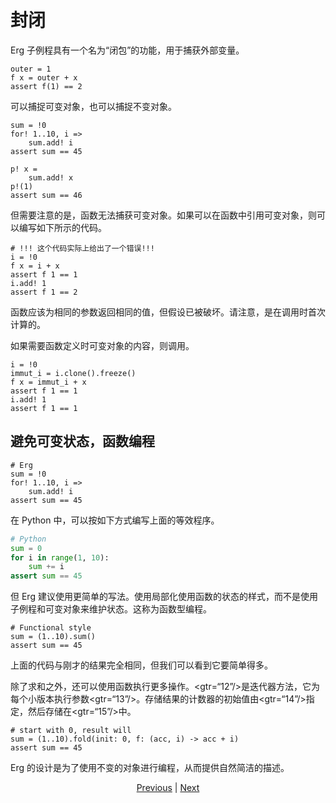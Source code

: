 # 封闭

Erg 子例程具有一个名为“闭包”的功能，用于捕获外部变量。


```erg
outer = 1
f x = outer + x
assert f(1) == 2
```

可以捕捉可变对象，也可以捕捉不变对象。


```erg
sum = !0
for! 1..10, i =>
    sum.add! i
assert sum == 45

p! x =
    sum.add! x
p!(1)
assert sum == 46
```

但需要注意的是，函数无法捕获可变对象。如果可以在函数中引用可变对象，则可以编写如下所示的代码。


```erg
# !!! 这个代码实际上给出了一个错误!!!
i = !0
f x = i + x
assert f 1 == 1
i.add! 1
assert f 1 == 2
```

函数应该为相同的参数返回相同的值，但假设已被破坏。请注意，是在调用时首次计算的。

如果需要函数定义时可变对象的内容，则调用。


```erg
i = !0
immut_i = i.clone().freeze()
f x = immut_i + x
assert f 1 == 1
i.add! 1
assert f 1 == 1
```

## 避免可变状态，函数编程


```erg
# Erg
sum = !0
for! 1..10, i =>
    sum.add! i
assert sum == 45
```

在 Python 中，可以按如下方式编写上面的等效程序。


```python
# Python
sum = 0
for i in range(1, 10):
    sum += i
assert sum == 45
```

但 Erg 建议使用更简单的写法。使用局部化使用函数的状态的样式，而不是使用子例程和可变对象来维护状态。这称为函数型编程。


```erg
# Functional style
sum = (1..10).sum()
assert sum == 45
```

上面的代码与刚才的结果完全相同，但我们可以看到它要简单得多。

除了求和之外，还可以使用函数执行更多操作。<gtr=“12”/>是迭代器方法，它为每个小版本执行参数<gtr=“13”/>。存储结果的计数器的初始值由<gtr=“14”/>指定，然后存储在<gtr=“15”/>中。


```erg
# start with 0, result will
sum = (1..10).fold(init: 0, f: (acc, i) -> acc + i)
assert sum == 45
```

Erg 的设计是为了使用不变的对象进行编程，从而提供自然简洁的描述。

<p align='center'>
    <a href='./22_subroutine.md'>Previous</a> | <a href='./24_module.md'>Next</a>
</p>
